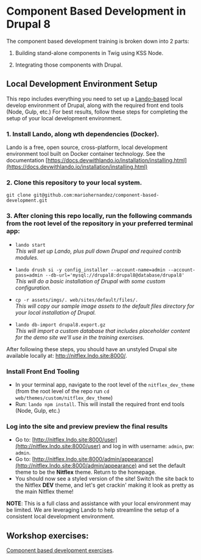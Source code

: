 # Component Based Development in Drupal 8
The component based development training is broken down into 2 parts:

1. Building stand-alone components in Twig using KSS Node.

2. Integrating those components with Drupal.

## Local Development Environment Setup 

This repo includes everything you need to set up a [Lando-based](https://docs.devwithlando.io/) local develop environment of Drupal, along with the required front end tools (Node, Gulp, etc.) For best results, follow these steps for completing the setup of your local development environment.

### 1. Install Lando, along wth dependencies (Docker).
Lando is a free, open source, cross-platform, local development environment tool built on Docker container technology. See the documentation [https://docs.devwithlando.io/installation/installing.html](https://docs.devwithlando.io/installation/installing.html)

### 2. Clone this repository to your local system.
`git clone git@github.com:mariohernandez/component-based-development.git`

### 3. After cloning this repo locally, run the following commands from the root level of the repository in your preferred terminal app:
- `lando start`<br />_This will set up Lando, plus pull down Drupal and required contrib modules._

- `lando drush si -y config_installer --account-name=admin --account-pass=admin --db-url='mysql://drupal8:drupal8@database/drupal8'`<br />_This will do a basic installation of Drupal with some custom configuration._

- `cp -r assets/imgs/. web/sites/default/files/.`<br />_This will copy our sample image assets to the default files directory for your local installation of Drupal._

- `lando db-import drupal8.export.gz`<br />_This will import a custom database that includes placeholder content for the demo site we'll use in the training exercises._

After following these steps, you should have an unstyled Drupal site available locally at: http://nitflex.lndo.site:8000/.

### Install Front End Tooling
- In your terminal app, navigate to the root level of the `nitflex_dev_theme` (from the root level of the repo run `cd web/themes/custom/nitflex_dev_theme`)
- Run: `lando npm install`. This will install the required front end tools (Node, Gulp, etc.)

### Log into the site and preview preview the final results
- Go to: [http://nitflex.lndo.site:8000/user](http://nitflex.lndo.site:8000/user) and log in with username: `admin`, pw: `admin`.
- Go to: [http://nitflex.lndo.site:8000/admin/appearance](http://nitflex.lndo.site:8000/admin/appearance) and set the default theme to be the **Nitflex** theme. Return to the homepage.
- You should now see a styled version of the site! Switch the site back to the Nitflex **DEV** theme, and let's get crackin' making it look as pretty as the main Nitflex theme! 

**NOTE**:  This is a full class and assistance with your local environment may be limited. We are leveraging Lando to help streamline the setup of a consistent local development environment.

<!--
### Tools

The instructions provided with each tool are optional but recommended.  Feel free to improvise.

* Laptop computer (mac preferred)

* [Homebrew](https://brew.sh/): Package manager for OSx (optional)
 * [NodeJS](https://nodejs.org/en/): For plugins and development tools.  You can [follow these instructions](https://changelog.com/posts/install-node-js-with-homebrew-on-os-x) if you are running MacOS. -->
<!-- * [NPM](https://www.npmjs.com/):  To manage node dependencies/packages -->
<!-- * [Gulp](https://gulpjs.com/): To automate many of the development taks we will perform regularly.  The first command on [these instructions](https://coolestguidesontheplanet.com/installing-gulp-on-osx-10-11-el-capitan/) should get you up and running with Gulp. -->
<!-- * [NVM](https://github.com/creationix/nvm): To manage version of Node across projects. -->
<!-- * [Mediacurrent's theme generator](https://github.com/mediacurrent/theme_generator_8).  We will install this during the training to generate a new base theme. -->

<!-- ### Disable Drupal 8 Caching & enable Twig Debugging
This is necessary to properly debug and inspect twig templates.
* https://www.drupal.org/node/2598914

### Drupal Modules
Install and enable the following modules (including dependencies):
* [Devel and Kint](https://www.drupal.org/project/devel)
* [Paragraphs](https://www.drupal.org/project/paragraphs)
* [Components Libraries](https://www.drupal.org/project/components)
* [UI_Patterns](https://www.drupal.org/project/ui_patterns).  **Do not enable until instructed to**
* [Admin Toolbar](https://www.drupal.org/project/admin_toolbar) (optional)

## Compiling Sass, Javascript and Styleguide
(_First two commands below only need to run once_)

* Navigate to `docroot/themes/custom/shiny` and run the following commands:

```
nvm install
```
This will install the node version declared in `.nvrrc`

```
npm install
```
This will install all theme plugins and dependencies

```
npm run build
```


### Other commands you can run
As you are actively working on your theme, you can run various gulp tasks individually depending on your needs:

```
npm run compile
```
Will compile Sass into CSS


```
npm run watch
```
Will watch for Sass changes and compile them into CSS automatically upon save.


```
npm run styleguide
```
Will rebuild the styleguide.


```
npm run compress
```
Will compress assets to optimize them for web.


#### Theme
If you are having difficulties configuring or getting Mediacurrent's theme generator
you can grab the `shiny` theme in this repo and save it in `docroot/themes/custom/`.


#### Styleguide
To view the styleguide navigate to `http://your-local/themes/custom/shiny/dist/style-guide/` -->
<!-- ### Training Outline

1. [Create new Drupal 8 Theme](exercises/1-new-theme.md)

2. [Building a basic component](exercises/2-building-components.md)

3. [Building Social Icons component](exercises/3-building-components.md)

4. [Building an advanced component](exercises/4-building-components.md)

5. [Preparing Drupal for Component Integration](exercises/5-prepare-drupal.md)

6. [Integrating components with Drupal](exercises/6-integrating-components.md)

7. [Components Variations](exercises/7-components-variations.md)

8. [Integrating Featured Speakers](exercises/8-integrate-featured-speakers.md) (Complete instructions pending)


#### Preview of the Speaker card component

This is an example of the component we will be building and integrating during this training.

![Speaker Card Component](exercises/assets/speaker.png) -->

<!-- ---


First Exercise:  [Create a new theme](exercises/1-new-theme.md) -->

## Workshop exercises:

[Component based development exercises](https://mariohernandez.gitbooks.io/components/content/kss-node/).
